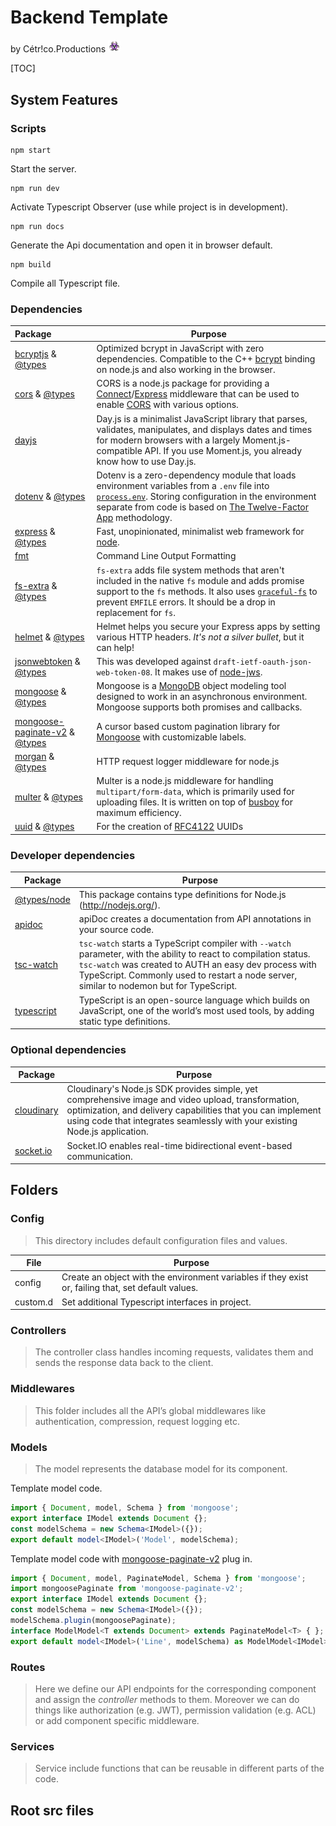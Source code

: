 # Backend Template

by Cétr!co.Productions <img src=".\assets\icon-1024x1024.png" style="zoom:2%;" />

[TOC]

## System Features

### Scripts

```
npm start
```

Start the server.

```
npm run dev
```

Activate Typescript Observer (use while project is in development).

```
npm run docs
```

Generate the Api documentation and open it in browser default.

```
npm build
```

Compile all Typescript file.

### Dependencies

| Package                                                                                                                                     | Purpose                                                                                                                                                                                                                                                                                                                    |
| :------------------------------------------------------------------------------------------------------------------------------------------ | -------------------------------------------------------------------------------------------------------------------------------------------------------------------------------------------------------------------------------------------------------------------------------------------------------------------------- |
| [bcryptjs](https://www.npmjs.com/package/bcryptjs) & [@types](https://www.npmjs.com/package/@types/bcryptjs)                                | Optimized bcrypt in JavaScript with zero dependencies. Compatible to the C++ [bcrypt](https://npmjs.org/package/bcrypt) binding on node.js and also working in the browser.                                                                                                                                                |
| [cors](https://www.npmjs.com/package/cors) & [@types](https://www.npmjs.com/package/@types/cors)                                            | CORS is a node.js package for providing a [Connect](http://www.senchalabs.org/connect/)/[Express](http://expressjs.com/) middleware that can be used to enable [CORS](http://en.wikipedia.org/wiki/Cross-origin_resource_sharing) with various options.                                                                    |
| [dayjs](https://www.npmjs.com/package/dayjs)                                                                                                | Day.js is a minimalist JavaScript library that parses, validates,  manipulates, and displays dates and times for modern browsers with a  largely Moment.js-compatible API. If you use Moment.js, you already know how to use Day.js.                                                                                       |
| [dotenv](https://www.npmjs.com/package/dotenv) & [@types](https://www.npmjs.com/package/@types/dotenv)                                      | Dotenv is a zero-dependency module that loads environment variables from a `.env` file into [`process.env`](https://nodejs.org/docs/latest/api/process.html#process_process_env). Storing configuration in the environment separate from code is based on [The Twelve-Factor App](http://12factor.net/config) methodology. |
| [express](https://www.npmjs.com/package/express) & [@types](https://www.npmjs.com/package/@types/express)                                   | Fast, unopinionated, minimalist web framework for [node](http://nodejs.org).                                                                                                                                                                                                                                               |
| [fmt](https://www.npmjs.com/package/fmt)                                                                                                    | Command Line Output Formatting                                                                                                                                                                                                                                                                                             |
| [fs-extra](https://www.npmjs.com/package/fs-extra) & [@types](https://www.npmjs.com/package/@types/fs-extra)                                | `fs-extra` adds file system methods that aren't included in the native `fs` module and adds promise support to the `fs` methods. It also uses [`graceful-fs`](https://github.com/isaacs/node-graceful-fs) to prevent `EMFILE` errors. It should be a drop in replacement for `fs`.                                         |
| [helmet](https://www.npmjs.com/package/helmet) & [@types](https://www.npmjs.com/package/@types/helmet)                                      | Helmet helps you secure your Express apps by setting various HTTP headers. *It's not a silver bullet*, but it can help!                                                                                                                                                                                                    |
| [jsonwebtoken](https://www.npmjs.com/package/jsonwebtoken) & [@types](https://www.npmjs.com/package/@types/jsonwebtoken)                    | This was developed against `draft-ietf-oauth-json-web-token-08`. It makes use of [node-jws](https://github.com/brianloveswords/node-jws).                                                                                                                                                                                  |
| [mongoose](https://www.npmjs.com/package/mongoose) & [@types](https://www.npmjs.com/package/@types/mongoose)                                | Mongoose is a [MongoDB](https://www.mongodb.org/) object modeling tool designed to work in an asynchronous environment. Mongoose supports both promises and callbacks.                                                                                                                                                     |
| [mongoose-paginate-v2](https://www.npmjs.com/package/mongoose-paginate-v2) & [@types](https://github.com/PadRocha/mongoose-paginate-v2.git) | A cursor based custom pagination library for [Mongoose](http://mongoosejs.com) with customizable labels.                                                                                                                                                                                                                   |
| [morgan](https://www.npmjs.com/package/morgan) & [@types](https://www.npmjs.com/package/@types/morgan)                                      | HTTP request logger middleware for node.js                                                                                                                                                                                                                                                                                 |
| [multer](https://www.npmjs.com/package/multer) & [@types](https://www.npmjs.com/package/@types/multer)                                      | Multer is a node.js middleware for handling `multipart/form-data`, which is primarily used for uploading files. It is written on top of [busboy](https://github.com/mscdex/busboy) for maximum efficiency.                                                                                                                 |
| [uuid](https://www.npmjs.com/package/uuid) & [@types](https://www.npmjs.com/package/@types/uuid)                                            | For the creation of [RFC4122](http://www.ietf.org/rfc/rfc4122.txt) UUIDs                                                                                                                                                                                                                                                   |

### Developer dependencies

| Package                                                  | Purpose                                                                                                                                                                                                                                                                   |
| -------------------------------------------------------- | ------------------------------------------------------------------------------------------------------------------------------------------------------------------------------------------------------------------------------------------------------------------------- |
| [@types/node](https://www.npmjs.com/package/@types/node) | This package contains type definitions for Node.js (http://nodejs.org/).                                                                                                                                                                                                  |
| [apidoc](https://apidocjs.com/)                          | apiDoc creates a documentation from API annotations in your source code.                                                                                                                                                                                                  |
| [tsc-watch](https://www.npmjs.com/package/tsc-watch)     | `tsc-watch` starts a TypeScript compiler with `--watch` parameter, with the ability to react to compilation status. `tsc-watch` was created to AUTH an easy dev process with  TypeScript. Commonly used to restart a node server, similar to nodemon  but for TypeScript. |
| [typescript](https://www.typescriptlang.org/docs)        | TypeScript is an open-source language which builds on JavaScript, one of the world’s most used tools, by adding static type definitions.                                                                                                                                  |

### Optional dependencies

| Package                                                                                           | Purpose                                                                                                                                                                                                                                             |
| ------------------------------------------------------------------------------------------------- | --------------------------------------------------------------------------------------------------------------------------------------------------------------------------------------------------------------------------------------------------- |
| [cloudinary](https://cloudinary.com/documentation/node_integration#node_js_getting_started_guide) | Cloudinary's Node.js SDK provides simple, yet comprehensive image and  video upload, transformation, optimization, and delivery capabilities  that you can implement using code that integrates seamlessly with your  existing Node.js application. |
| [socket.io](https://www.npmjs.com/package/socket.io)                                              | Socket.IO enables real-time bidirectional event-based communication.                                                                                                                                                                                |

## Folders

### Config

> This directory includes default configuration files and values.
>

| File     | Purpose                                                                                             |
| -------- | --------------------------------------------------------------------------------------------------- |
| config   | Create an object with the environment variables if they exist or, failing that, set default values. |
| custom.d | Set additional Typescript interfaces in project.                                                    |

### Controllers

> The controller class handles incoming requests, validates them and sends the response data back to the client.

### Middlewares

> This folder includes all the API’s global middlewares like authentication, compression, request logging etc.

### Models

> The model represents the database model for its component.

Template model code.

```typescript
import { Document, model, Schema } from 'mongoose';
export interface IModel extends Document {};
const modelSchema = new Schema<IModel>({});
export default model<IModel>('Model', modelSchema);
```

Template model code with [mongoose-paginate-v2](https://www.npmjs.com/package/mongoose-paginate-v2) plug in.

```typescript
import { Document, model, PaginateModel, Schema } from 'mongoose';
import mongoosePaginate from 'mongoose-paginate-v2';
export interface IModel extends Document {};
const modelSchema = new Schema<IModel>({});
modelSchema.plugin(mongoosePaginate);
interface ModelModel<T extends Document> extends PaginateModel<T> { };
export default model<IModel>('Line', modelSchema) as ModelModel<IModel>;
```

### Routes

> Here we define our API endpoints for the corresponding component and assign the *controller* methods to them. Moreover we can do things like authorization (e.g.  JWT), permission validation (e.g. ACL) or add component specific  middleware.

### Services

> Service include functions that can be reusable in different parts of the code.

## Root src files